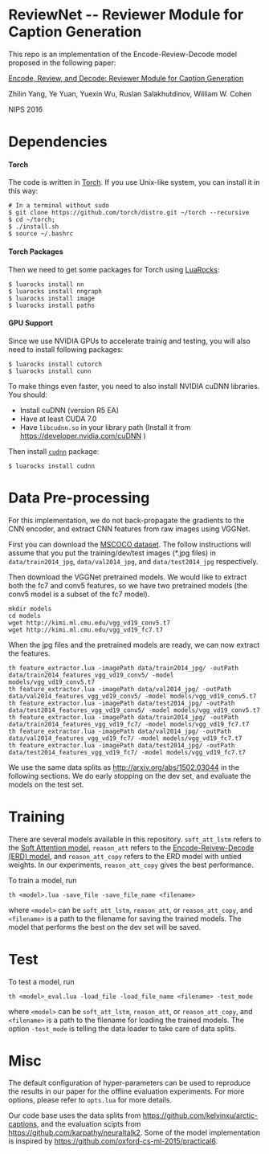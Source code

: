 # ReviewNet -- Reviewer Module for Caption Generation

This repo is an implementation of the Encode-Review-Decode model proposed in the following paper:

[Encode, Review, and Decode: Reviewer Module for Caption Generation](https://arxiv.org/abs/1605.07912)

Zhilin Yang, Ye Yuan, Yuexin Wu, Ruslan Salakhutdinov, William W. Cohen

NIPS 2016

# Dependencies
#### Torch
The code is written in [Torch](http://torch.ch/). If you use Unix-like system, you can install it in this way:
```
# In a terminal without sudo
$ git clone https://github.com/torch/distro.git ~/torch --recursive
$ cd ~/torch; 
$ ./install.sh     
$ source ~/.bashrc
```

#### Torch Packages
Then we need to get some packages for Torch using [LuaRocks](https://luarocks.org/):
```
$ luarocks install nn
$ luarocks install nngraph 
$ luarocks install image 
$ luarocks install paths
```

#### GPU Support
Since we use NVIDIA GPUs to accelerate trainig and testing, you will also need to install following packages:
```
$ luarocks install cutorch
$ luarocks install cunn
```

To make things even faster, you need to also install NVIDIA cuDNN libraries. You should: 
* Install cuDNN (version R5 EA)
* Have at least CUDA 7.0
* Have `libcudnn.so` in your library path (Install it from https://developer.nvidia.com/cuDNN )

Then install [`cudnn`](https://github.com/soumith/cudnn.torch) package:
```
$ luarocks install cudnn
```

# Data Pre-processing
For this implementation, we do not back-propagate the gradients to the CNN encoder, and extract CNN features from raw images using VGGNet.

First you can download the [MSCOCO dataset](http://mscoco.org/dataset/#download). The follow instructions will assume that you put the training/dev/test images (*.jpg files) in `data/train2014_jpg`, `data/val2014_jpg`, and `data/test2014_jpg` respectively.

Then download the VGGNet pretrained models. We would like to extract both the fc7 and conv5 features, so we have two pretrained models (the conv5 model is a subset of the fc7 model).
```
mkdir models
cd models
wget http://kimi.ml.cmu.edu/vgg_vd19_conv5.t7
wget http://kimi.ml.cmu.edu/vgg_vd19_fc7.t7
```

When the jpg files and the pretrained models are ready, we can now extract the features.
```
th feature_extractor.lua -imagePath data/train2014_jpg/ -outPath data/train2014_features_vgg_vd19_conv5/ -model models/vgg_vd19_conv5.t7
th feature_extractor.lua -imagePath data/val2014_jpg/ -outPath data/val2014_features_vgg_vd19_conv5/ -model models/vgg_vd19_conv5.t7
th feature_extractor.lua -imagePath data/test2014_jpg/ -outPath data/test2014_features_vgg_vd19_conv5/ -model models/vgg_vd19_conv5.t7
th feature_extractor.lua -imagePath data/train2014_jpg/ -outPath data/train2014_features_vgg_vd19_fc7/ -model models/vgg_vd19_fc7.t7
th feature_extractor.lua -imagePath data/val2014_jpg/ -outPath data/val2014_features_vgg_vd19_fc7/ -model models/vgg_vd19_fc7.t7
th feature_extractor.lua -imagePath data/test2014_jpg/ -outPath data/test2014_features_vgg_vd19_fc7/ -model models/vgg_vd19_fc7.t7
```

We use the same data splits as http://arxiv.org/abs/1502.03044 in the following sections. We do early stopping on the dev set, and evaluate the models on the test set.

# Training

There are several models available in this repository. `soft_att_lstm` refers to the [Soft Attention model](http://arxiv.org/abs/1502.03044), `reason_att` refers to the [Encode-Reivew-Decode (ERD) model](https://arxiv.org/abs/1605.07912), and `reason_att_copy` refers to the ERD model with untied weights. In our experiments, `reason_att_copy` gives the best performance.

To train a model, run
```
th <model>.lua -save_file -save_file_name <filename>
```
where `<model>` can be `soft_att_lstm`, `reason_att`, or `reason_att_copy`, and `<filename>` is a path to the filename for saving the trained models. The model that performs the best on the dev set will be saved.

# Test

To test a model, run
```
th <model>_eval.lua -load_file -load_file_name <filename> -test_mode
```
where `<model>` can be `soft_att_lstm`, `reason_att`, or `reason_att_copy`, and `<filename>` is a path to the filename for loading the trained models. The option `-test_mode` is telling the data loader to take care of data splits.

# Misc

The default configuration of hyper-parameters can be used to reproduce the results in our paper for the offline evaluation experiments. For more options, please refer to `opts.lua` for more details.

Our code base uses the data splits from https://github.com/kelvinxu/arctic-captions, and the evaluation scipts from https://github.com/karpathy/neuraltalk2. Some of the model implementation is inspired by https://github.com/oxford-cs-ml-2015/practical6.

